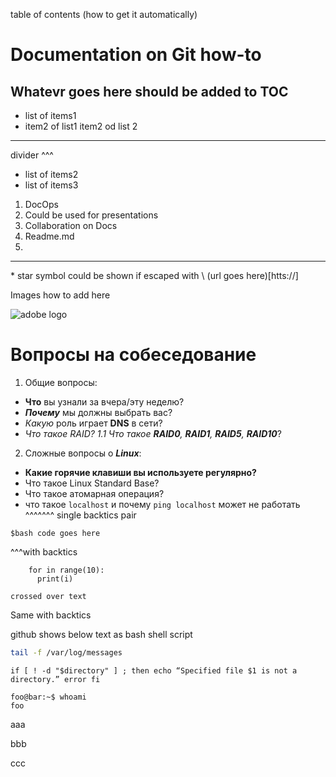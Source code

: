 table of contents (how to get it automatically)

# Documentation on Git how-to
## Whatevr goes here should be added to TOC
* list of items1
* item2 of list1
item2 od list 2

___
divider ^^^
- list of items2
- list of items3

1. DocOps
1. Could be used for presentations
1. Collaboration on Docs
1. Readme.md
1.
___
\* star symbol could be shown if escaped with \\
(url goes here)[htts://]


Images how to add here

![adobe logo](https://experienceleague.adobe.com/docs/contributor/assets/adobe_standard_logo.png?lang=en)

# Вопросы на собеседование
 1. Общие вопросы:
 * **Что** вы узнали за вчера/эту неделю?
 * **_Почему_** мы должны выбрать вас?
 * _Какую_ роль играет **DNS** в сети?
 * _Что такое RAID? 1.1 Что такое ***RAID0***, **RAID1**, **RAID5**, **RAID10**_?
 2. Сложные вопросы о **_Linux_**:
 * **Какие горячие клавиши вы используете регулярно?**
 * Что такое Linux Standard Base?
 * Что такое атомарная операция?
 * что такое `localhost` и почему `ping localhost` может не работать
               ^^^^^^^ single backtics pair
```
$bash code goes here
``` 
^^^with backtics

```    $bash code goes here
    for in range(10):
      print(i)
```


~~~
crossed over text
~~~


Same with backtics



github shows below text as bash shell script
```bash
tail -f /var/log/messages
```

```shell
if [ ! -d "$directory" ] ; then echo “Specified file $1 is not a directory.” error fi
```

```console
foo@bar:~$ whoami
foo
```


aaa

bbb

ccc
